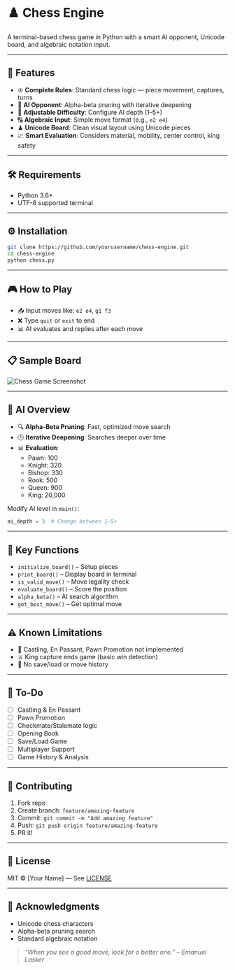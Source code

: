 
# ♟️ Chess Engine

A terminal-based chess game in Python with a smart AI opponent, Unicode board, and algebraic notation input.

---

## 🚀 Features

- ♔ **Complete Rules**: Standard chess logic — piece movement, captures, turns  
- 🧠 **AI Opponent**: Alpha-beta pruning with iterative deepening  
- 🎲 **Adjustable Difficulty**: Configure AI depth (1–5+)  
- 🔠 **Algebraic Input**: Simple move format (e.g., `e2 e4`)  
- ♟ **Unicode Board**: Clean visual layout using Unicode pieces  
- 📈 **Smart Evaluation**: Considers material, mobility, center control, king safety

---

## 🛠 Requirements

- Python 3.6+
- UTF-8 supported terminal

---

## ⚙️ Installation

```bash
git clone https://github.com/yourusername/chess-engine.git
cd chess-engine
python chess.py
```

---

## 🎮 How to Play

- 📥 Input moves like: `e2 e4`, `g1 f3`  
- ❌ Type `quit` or `exit` to end  
- 📊 AI evaluates and replies after each move  

---

## 📋 Sample Board
![Chess Game Screenshot](assets/game.jpg)


---

## 🧠 AI Overview

- 🔍 **Alpha-Beta Pruning**: Fast, optimized move search  
- 🕒 **Iterative Deepening**: Searches deeper over time  
- 📊 **Evaluation**:  
  - Pawn: 100  
  - Knight: 320  
  - Bishop: 330  
  - Rook: 500  
  - Queen: 900  
  - King: 20,000

Modify AI level in `main()`:
```python
ai_depth = 3  # Change between 1–5+
```

---

## 📂 Key Functions

- `initialize_board()` – Setup pieces  
- `print_board()` – Display board in terminal  
- `is_valid_move()` – Move legality check  
- `evaluate_board()` – Score the position  
- `alpha_beta()` – AI search algorithm  
- `get_best_move()` – Get optimal move  

---

## ⚠️ Known Limitations

- 🚫 Castling, En Passant, Pawn Promotion not implemented  
- ⚔️ King capture ends game (basic win detection)  
- 🔁 No save/load or move history  

---

## 🧩 To-Do

- [ ] Castling & En Passant  
- [ ] Pawn Promotion  
- [ ] Checkmate/Stalemate logic  
- [ ] Opening Book  
- [ ] Save/Load Game  
- [ ] Multiplayer Support  
- [ ] Game History & Analysis  

---

## 🤝 Contributing

1. Fork repo  
2. Create branch: `feature/amazing-feature`  
3. Commit: `git commit -m "Add amazing feature"`  
4. Push: `git push origin feature/amazing-feature`  
5. PR it!

---

## 📝 License

MIT © [Your Name] — See [LICENSE](LICENSE)

---

## 🙏 Acknowledgments

- Unicode chess characters  
- Alpha-beta pruning search  
- Standard algebraic notation  

> _“When you see a good move, look for a better one.” – Emanuel Lasker_
